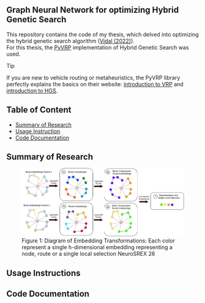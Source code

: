 ## Graph Neural Network for optimizing Hybrid Genetic Search

This repository contains the code of my thesis, which delved into optimizing the hybrid genetic search algorithm ([Vidal (2022)][1]).  
For this thesis, the [PyVRP][2] implementation of Hybrid Genetic Search was used.

> [!TIP]
> If you are new to vehicle routing or metaheuristics, the PyVRP library perfectly explains the basics on their website: [introduction to VRP][3] and [introduction to HGS][4].

## Table of Content

- [Summary of Research](#summary-of-research)
- [Usage Instruction](#usage-instructions)
- [Code Documentation](#code-documentation)

## Summary of Research

</p>
<p align="center">
    <figure>
        <img src="images/NodeEmbeddingTransformation.png" />
        <figcaption>Figure 1: Diagram of Embedding Transformations: Each color represent a single h-dimensional embedding representing a node, route or a single local selection NeuroSREX 26</figcaption>
    </figure>
</p>

## Usage Instructions

## Code Documentation

[1]: https://doi.org/10.1016/j.cor.2021.105643
[2]: https://github.com/PyVRP/PyVRP
[3]: https://pyvrp.org/setup/introduction_to_vrp.html
[4]: https://pyvrp.org/setup/introduction_to_hgs.html
